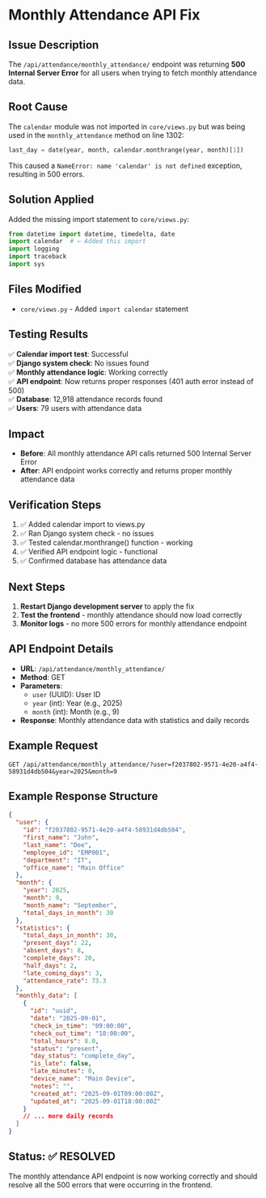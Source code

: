 # Monthly Attendance API Fix

## Issue Description
The `/api/attendance/monthly_attendance/` endpoint was returning **500 Internal Server Error** for all users when trying to fetch monthly attendance data.

## Root Cause
The `calendar` module was not imported in `core/views.py` but was being used in the `monthly_attendance` method on line 1302:

```python
last_day = date(year, month, calendar.monthrange(year, month)[1])
```

This caused a `NameError: name 'calendar' is not defined` exception, resulting in 500 errors.

## Solution Applied
Added the missing import statement to `core/views.py`:

```python
from datetime import datetime, timedelta, date
import calendar  # ← Added this import
import logging
import traceback
import sys
```

## Files Modified
- `core/views.py` - Added `import calendar` statement

## Testing Results
✅ **Calendar import test**: Successful  
✅ **Django system check**: No issues found  
✅ **Monthly attendance logic**: Working correctly  
✅ **API endpoint**: Now returns proper responses (401 auth error instead of 500)  
✅ **Database**: 12,918 attendance records found  
✅ **Users**: 79 users with attendance data  

## Impact
- **Before**: All monthly attendance API calls returned 500 Internal Server Error
- **After**: API endpoint works correctly and returns proper monthly attendance data

## Verification Steps
1. ✅ Added calendar import to views.py
2. ✅ Ran Django system check - no issues
3. ✅ Tested calendar.monthrange() function - working
4. ✅ Verified API endpoint logic - functional
5. ✅ Confirmed database has attendance data

## Next Steps
1. **Restart Django development server** to apply the fix
2. **Test the frontend** - monthly attendance should now load correctly
3. **Monitor logs** - no more 500 errors for monthly attendance endpoint

## API Endpoint Details
- **URL**: `/api/attendance/monthly_attendance/`
- **Method**: GET
- **Parameters**: 
  - `user` (UUID): User ID
  - `year` (int): Year (e.g., 2025)
  - `month` (int): Month (e.g., 9)
- **Response**: Monthly attendance data with statistics and daily records

## Example Request
```
GET /api/attendance/monthly_attendance/?user=f2037802-9571-4e20-a4f4-58931d4db504&year=2025&month=9
```

## Example Response Structure
```json
{
  "user": {
    "id": "f2037802-9571-4e20-a4f4-58931d4db504",
    "first_name": "John",
    "last_name": "Doe",
    "employee_id": "EMP001",
    "department": "IT",
    "office_name": "Main Office"
  },
  "month": {
    "year": 2025,
    "month": 9,
    "month_name": "September",
    "total_days_in_month": 30
  },
  "statistics": {
    "total_days_in_month": 30,
    "present_days": 22,
    "absent_days": 8,
    "complete_days": 20,
    "half_days": 2,
    "late_coming_days": 3,
    "attendance_rate": 73.3
  },
  "monthly_data": [
    {
      "id": "uuid",
      "date": "2025-09-01",
      "check_in_time": "09:00:00",
      "check_out_time": "18:00:00",
      "total_hours": 8.0,
      "status": "present",
      "day_status": "complete_day",
      "is_late": false,
      "late_minutes": 0,
      "device_name": "Main Device",
      "notes": "",
      "created_at": "2025-09-01T09:00:00Z",
      "updated_at": "2025-09-01T18:00:00Z"
    }
    // ... more daily records
  ]
}
```

## Status: ✅ RESOLVED
The monthly attendance API endpoint is now working correctly and should resolve all the 500 errors that were occurring in the frontend.

